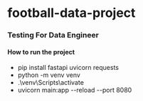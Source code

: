 # football-data-project

### Testing For Data Engineer

#### How to run the project

- pip install fastapi uvicorn requests
- python -m venv venv
- .\venv\Scripts\activate
- uvicorn main:app --reload --port 8080
